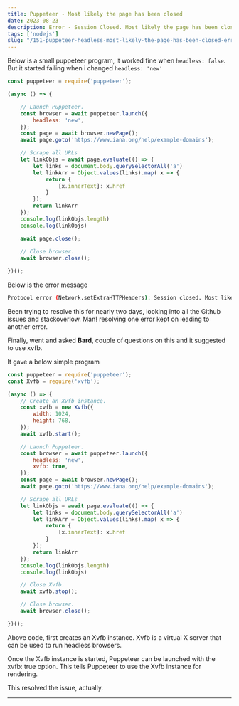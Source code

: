 ```yaml
---
title: Puppeteer - Most likely the page has been closed
date: 2023-08-23
description: Error - Session Closed. Most likely the page has been closed
tags: ['nodejs']
slug: "/151-puppeteer-headless-most-likely-the-page-has-been-closed-error"
---
```


Below is a small puppeteer program, it worked fine when `headless: false`. But it started failing when i changed `headless: 'new'`

```js:title=headless.js
const puppeteer = require('puppeteer');

(async () => {

    // Launch Puppeteer.
    const browser = await puppeteer.launch({
        headless: 'new',
    });
    const page = await browser.newPage();
    await page.goto('https://www.iana.org/help/example-domains');

    // Scrape all URLs 
    let linkObjs = await page.evaluate(() => {            
        let links = document.body.querySelectorAll('a')
        let linkArr = Object.values(links).map( x => {
            return {
                [x.innerText]: x.href
            }
        });
        return linkArr
    });
    console.log(linkObjs.length)
    console.log(linkObjs)

    await page.close();
    
    // Close browser.
    await browser.close();			

})();
```

Below is the error message
```sh
Protocol error (Network.setExtraHTTPHeaders): Session closed. Most likely the page has been closed.
```

Been trying to resolve this for nearly two days, looking into all the Github issues and stackoverlow. Man! resolving one error kept on leading to another error. 

Finally, went and asked **Bard**, couple of questions on this and it suggested to use xvfb. 

It gave a below simple program
```js:title=headless-.js
const puppeteer = require('puppeteer');
const Xvfb = require('xvfb');

(async () => {
    // Create an Xvfb instance.
    const xvfb = new Xvfb({
        width: 1024,
        height: 768,
    });
    await xvfb.start();

    // Launch Puppeteer.
    const browser = await puppeteer.launch({
        headless: 'new',
        xvfb: true,
    });
    const page = await browser.newPage();
    await page.goto('https://www.iana.org/help/example-domains');

    // Scrape all URLs 
    let linkObjs = await page.evaluate(() => {            
        let links = document.body.querySelectorAll('a')
        let linkArr = Object.values(links).map( x => {
            return {
                [x.innerText]: x.href 
            }
        });
        return linkArr
    });
    console.log(linkObjs.length)
    console.log(linkObjs)

    // Close Xvfb.
    await xvfb.stop();

    // Close browser.
    await browser.close();			

})();
```

Above code, first creates an Xvfb instance. Xvfb is a virtual X server that can be used to run headless browsers.

Once the Xvfb instance is started, Puppeteer can be launched with the xvfb: true option. This tells Puppeteer to use the Xvfb instance for rendering.

This resolved the issue, actually. 

* * *